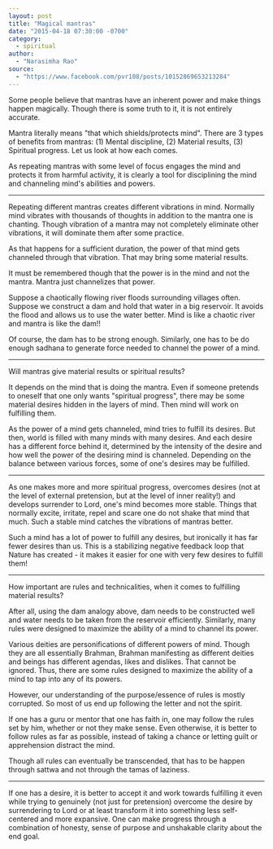 ```yaml
---
layout: post
title: "Magical mantras"
date: "2015-04-18 07:30:00 -0700"
category:
  - spiritual
author:
  - "Narasimha Rao"
source:
  - "https://www.facebook.com/pvr108/posts/10152869653213284"
---
```


Some people believe that mantras have an inherent power and make things happen magically. Though there is some truth to it, it is not entirely accurate.

Mantra literally means "that which shields/protects mind". There are 3 types of benefits from mantras: (1) Mental discipline, (2) Material results, (3) Spiritual progress. Let us look at how each comes.

As repeating mantras with some level of focus engages the mind and protects it from harmful activity, it is clearly a tool for disciplining the mind and channeling mind's abilities and powers.<!--more-->

* * *

Repeating different mantras creates different vibrations in mind. Normally mind vibrates with thousands of thoughts in addition to the mantra one is chanting. Though vibration of a mantra may not completely eliminate other vibrations, it will dominate them after some practice.

As that happens for a sufficient duration, the power of that mind gets channeled through that vibration. That may bring some material results.

It must be remembered though that the power is in the mind and not the mantra. Mantra just channelizes that power.

Suppose a chaotically flowing river floods surrounding villages often. Suppose we construct a dam and hold that water in a big reservoir. It avoids the flood and allows us to use the water better. Mind is like a chaotic river and mantra is like the dam!!

Of course, the dam has to be strong enough. Similarly, one has to be do enough sadhana to generate force needed to channel the power of a mind.

* * *

Will mantras give material results or spiritual results?

It depends on the mind that is doing the mantra. Even if someone pretends to oneself that one only wants "spiritual progress", there may be some material desires hidden in the layers of mind. Then mind will work on fulfilling them.

As the power of a mind gets channeled, mind tries to fulfill its desires. But then, world is filled with many minds with many desires. And each desire has a different force behind it, determined by the intensity of the desire and how well the power of the desiring mind is channeled. Depending on the balance between various forces, some of one's desires may be fulfilled.

* * *

As one makes more and more spiritual progress, overcomes desires (not at the level of external pretension, but at the level of inner reality!) and develops surrender to Lord, one's mind becomes more stable. Things that normally excite, irritate, repel and scare one do not shake that mind that much. Such a stable mind catches the vibrations of mantras better.

Such a mind has a lot of power to fulfill any desires, but ironically it has far fewer desires than us. This is a stabilizing negative feedback loop that Nature has created - it makes it easier for one with very few desires to fulfill them!

* * *

How important are rules and technicalities, when it comes to fulfilling material results?

After all, using the dam analogy above, dam needs to be constructed well and water needs to be taken from the reservoir efficiently. Similarly, many rules were designed to maximize the ability of a mind to channel its power.

Various deities are personifications of different powers of mind. Though they are all essentially Brahman, Brahman manifesting as different deities and beings has different agendas, likes and dislikes. That cannot be ignored. Thus, there are some rules designed to maximize the ability of a mind to tap into any of its powers.

However, our understanding of the purpose/essence of rules is mostly corrupted. So most of us end up following the letter and not the spirit.

If one has a guru or mentor that one has faith in, one may follow the rules set by him, whether or not they make sense. Even otherwise, it is better to follow rules as far as possible, instead of taking a chance or letting guilt or apprehension distract the mind.

Though all rules can eventually be transcended, that has to be happen through sattwa and not through the tamas of laziness.

* * *

If one has a desire, it is better to accept it and work towards fulfilling it even while trying to genuinely (not just for pretension) overcome the desire by surrendering to Lord or at least transform it into something less self-centered and more expansive. One can make progress through a combination of honesty, sense of purpose and unshakable clarity about the end goal.
